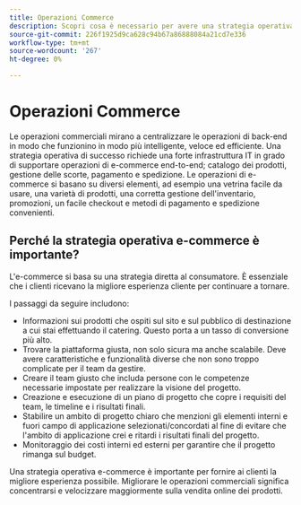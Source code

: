 ```yaml
---
title: Operazioni Commerce
description: Scopri cosa è necessario per avere una strategia operativa di successo per il tuo business e-commerce.
source-git-commit: 226f1925d9ca628c94b67a86888084a21cd7e336
workflow-type: tm+mt
source-wordcount: '267'
ht-degree: 0%

---
```



# Operazioni Commerce

Le operazioni commerciali mirano a centralizzare le operazioni di back-end in modo che funzionino in modo più intelligente, veloce ed efficiente. Una strategia operativa di successo richiede una forte infrastruttura IT in grado di supportare operazioni di e-commerce end-to-end; catalogo dei prodotti, gestione delle scorte, pagamento e spedizione. Le operazioni di e-commerce si basano su diversi elementi, ad esempio una vetrina facile da usare, una varietà di prodotti, una corretta gestione dell&#39;inventario, promozioni, un facile checkout e metodi di pagamento e spedizione convenienti.

## Perché la strategia operativa e-commerce è importante?

L&#39;e-commerce si basa su una strategia diretta al consumatore. È essenziale che i clienti ricevano la migliore esperienza cliente per continuare a tornare.

I passaggi da seguire includono:

- Informazioni sui prodotti che ospiti sul sito e sul pubblico di destinazione a cui stai effettuando il catering. Questo porta a un tasso di conversione più alto.
- Trovare la piattaforma giusta, non solo sicura ma anche scalabile. Deve avere caratteristiche e funzionalità diverse che non sono troppo complicate per il team da gestire.
- Creare il team giusto che includa persone con le competenze necessarie impostate per realizzare la visione del progetto.
- Creazione e esecuzione di un piano di progetto che copre i requisiti del team, le timeline e i risultati finali.
- Stabilire un ambito di progetto chiaro che menzioni gli elementi interni e fuori campo di applicazione selezionati/concordati al fine di evitare che l&#39;ambito di applicazione crei e ritardi i risultati finali del progetto.
- Monitoraggio dei costi interni ed esterni per garantire che il progetto rimanga sul budget.

Una strategia operativa e-commerce è importante per fornire ai clienti la migliore esperienza possibile. Migliorare le operazioni commerciali significa concentrarsi e velocizzare maggiormente sulla vendita online dei prodotti.
